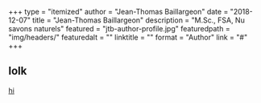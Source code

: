 +++
type = "itemized"
author = "Jean-Thomas Baillargeon"
date = "2018-12-07"
title = "Jean-Thomas Baillargeon"
description = "M.Sc., FSA, Nu savons naturels"
featured = "jtb-author-profile.jpg"
featuredpath = "img/headers/"
featuredalt = ""
linktitle = ""
format = "Author"
link = "#"
+++

## lolk

[hi](https://www.youtube.com/watch?v=IMZo-aBp9OQ)